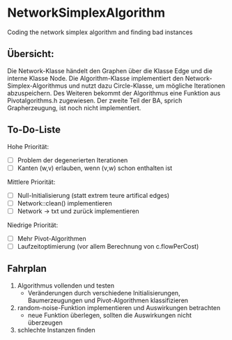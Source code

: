 # NetworkSimplexAlgorithm
Coding the network simplex algorithm and finding bad instances

## Übersicht:
Die Network-Klasse händelt den Graphen über die Klasse Edge und die interne Klasse Node.
Die Algorithm-Klasse implementiert den Network-Simplex-Algorithmus und nutzt dazu Circle-Klasse, um mögliche Iterationen abzuspeichern.
Des Weiteren bekommt der Algorithmus eine Funktion aus Pivotalgorithms.h zugewiesen.
Der zweite Teil der BA, sprich Grapherzeugung, ist noch nicht implementiert.

## To-Do-Liste
Hohe Priorität:
- [ ] Problem der degenerierten Iterationen
- [ ] Kanten (w,v) erlauben, wenn (v,w) schon enthalten ist

Mittlere Priorität:
- [ ] Null-Initialisierung (statt extrem teure artifical edges)
- [ ] Network::clean() implementieren
- [ ] Network -> txt und zurück implementieren

Niedrige Priorität:
- [ ] Mehr Pivot-Algorithmen
- [ ] Laufzeitoptimierung (vor allem Berechnung von c.flowPerCost)

## Fahrplan
1. Algorithmus vollenden und testen
   - Veränderungen durch verschiedene Initialisierungen, Baumerzeugungen und Pivot-Algorithmen klassifizieren
2. random-noise-Funktion implementieren und Auswirkungen betrachten
   - neue Funktion überlegen, sollten die Auswirkungen nicht überzeugen
3. schlechte Instanzen finden
